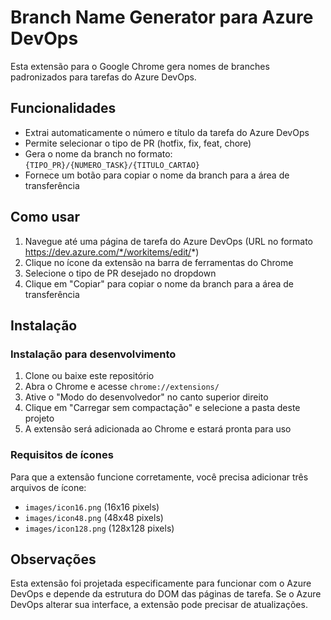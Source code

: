 # Branch Name Generator para Azure DevOps

Esta extensão para o Google Chrome gera nomes de branches padronizados para tarefas do Azure DevOps.

## Funcionalidades

- Extrai automaticamente o número e título da tarefa do Azure DevOps
- Permite selecionar o tipo de PR (hotfix, fix, feat, chore)
- Gera o nome da branch no formato: `{TIPO_PR}/{NUMERO_TASK}/{TITULO_CARTAO}`
- Fornece um botão para copiar o nome da branch para a área de transferência

## Como usar

1. Navegue até uma página de tarefa do Azure DevOps (URL no formato https://dev.azure.com/*/workitems/edit/*)
2. Clique no ícone da extensão na barra de ferramentas do Chrome
3. Selecione o tipo de PR desejado no dropdown
4. Clique em "Copiar" para copiar o nome da branch para a área de transferência

## Instalação

### Instalação para desenvolvimento

1. Clone ou baixe este repositório
2. Abra o Chrome e acesse `chrome://extensions/`
3. Ative o "Modo do desenvolvedor" no canto superior direito
4. Clique em "Carregar sem compactação" e selecione a pasta deste projeto
5. A extensão será adicionada ao Chrome e estará pronta para uso

### Requisitos de ícones

Para que a extensão funcione corretamente, você precisa adicionar três arquivos de ícone:
- `images/icon16.png` (16x16 pixels)
- `images/icon48.png` (48x48 pixels)
- `images/icon128.png` (128x128 pixels)

## Observações

Esta extensão foi projetada especificamente para funcionar com o Azure DevOps e depende da estrutura do DOM das páginas de tarefa. Se o Azure DevOps alterar sua interface, a extensão pode precisar de atualizações.